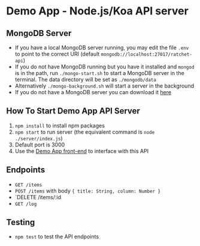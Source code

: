 # Demo App - Node.js/Koa API server

## MongoDB Server

- If you have a local MongoDB server running, you may edit the file `.env` to point to the correct URI (default `mongodb://localhost:27017/ratchet-api`)
- If you do not have MongoDB running but you have it installed and `mongod` is in the path, run `./mongo-start.sh` to start a MongoDB server in the terminal. The data directory will be set as `./mongodb/data`
- Alternatively `./mongo-background.sh` will start a server in the background
- If you do not have a MongoDB server you can download it [here](https://www.mongodb.com/download-center#community)

## How To Start Demo App API Server

1. `npm install` to install npm packages
1. `npm start` to run server (the equivalent command is `node ./server/index.js`)
1. Default port is 3000
1. Use the [Demo App front-end](https://github.com/plhosk/ratchet-front) to interface with this API

## Endpoints

- `GET /items`
- `POST /items` with body `{ title: String, column: Number }`
- `DELETE /items/:id
- `GET /log`

## Testing

- `npm test` to test the API endpoints
